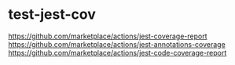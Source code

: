 # test-jest-cov

https://github.com/marketplace/actions/jest-coverage-report
https://github.com/marketplace/actions/jest-annotations-coverage
https://github.com/marketplace/actions/jest-code-coverage-report
